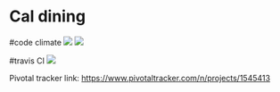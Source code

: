 # Cal dining
#code climate
<a href="https://codeclimate.com/github/yueshe/Caldining"><img src="https://codeclimate.com/github/yueshe/Caldining/badges/gpa.svg" /></a>
<a href="https://codeclimate.com/github/yueshe/Caldining/coverage"><img src="https://codeclimate.com/github/yueshe/Caldining/badges/coverage.svg" /></a>

#travis CI
<a href="https://travis-ci.org/yueshe/Caldining/"><img src="https://travis-ci.org/yueshe/Caldining.svg?branch=iteration1-2"/></a>

Pivotal tracker link: https://www.pivotaltracker.com/n/projects/1545413
